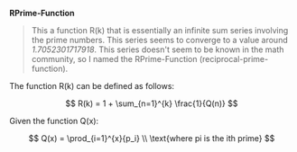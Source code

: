**RPrime-Function**

> This a function R(k) that is essentially an infinite sum series involving the prime numbers. This series seems to converge to a value around *1.7052301717918*. This series doesn't seem to be known in the math community, so I named the RPrime-Function (reciprocal-prime-function).

The function R(k) can be defined as follows:

$$
R(k) = 1 + \sum_{n=1}^{k} \frac{1}{Q(n)}
$$

Given the function Q(x):

$$
Q(x) = \prod_{i=1}^{x}{p_i}
\\
\text{where pi is the ith prime}
$$



